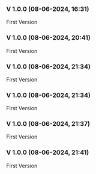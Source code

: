 
### V 1.0.0 (08-06-2024, 16:31)

First Version


### V 1.0.0 (08-06-2024, 20:41)

First Version


### V 1.0.0 (08-06-2024, 21:34)

First Version


### V 1.0.0 (08-06-2024, 21:34)

First Version


### V 1.0.0 (08-06-2024, 21:37)

First Version


### V 1.0.0 (08-06-2024, 21:41)

First Version

